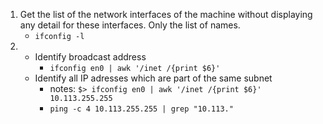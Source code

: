 1. Get the list of the network interfaces of the machine without displaying any detail for these interfaces. Only the list of names.
    * `ifconfig -l`
2.
    * Identify broadcast address
        * `ifconfig en0 | awk '/inet /{print $6}'`
    * Identify all IP adresses which are part of the same subnet
        * notes: ```$> ifconfig en0 | awk '/inet /{print $6}'
        10.113.255.255```
        * `ping -c 4 10.113.255.255 | grep "10.113."`
